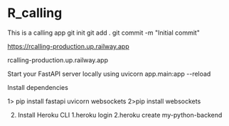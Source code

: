 # R_calling
 This is a calling app 
git init
git add .
git commit -m "Initial commit"

https://rcalling-production.up.railway.app

rcalling-production.up.railway.app

Start your FastAPI server locally using
uvicorn app.main:app --reload


 Install dependencies
 
1> pip install fastapi uvicorn websockets
2>pip install websockets


2. Install Heroku CLI
    1.heroku login
    2.heroku create my-python-backend